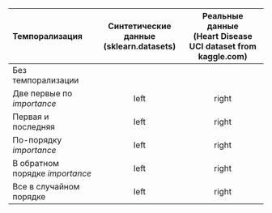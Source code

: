 
Темпорализация |Синтетические данные <br>  (sklearn.datasets)  | Реальные данные <br> (Heart Disease UCI dataset from kaggle.com)
:------- | :----: | :----: 
Без темпорализации  | |
Две первые по *importance*  |left |right
Первая и последняя  |left |right
По-порядку *importance* |left |right
В обратном порядке *importance*|left |right
Все в случайном порядке|left |right
